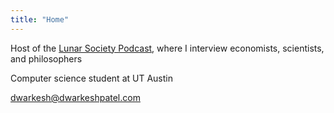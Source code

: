 ```yaml
---
title: "Home"
---
```


Host of the [Lunar Society Podcast](https://www.youtube.com/c/DwarkeshPatel), where I interview economists, scientists, and philosophers

Computer science student at UT Austin

[dwarkesh@dwarkeshpatel.com](mailto:dwarkesh@dwarkeshpatel.com)
